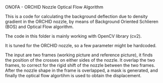 ONOFA - ORCHID Nozzle Optical Flow Algorithm

This is a code for calculating the background deflection due to density gradient in the ORCHID nozzle, by means of Background Oriented Schlieren (BOS) and Optical Flow algorithm.

The code in this folder is mainly working with OpenCV library (cv2).

It is tuned for the ORCHID nozzle, so a few parameter might be hardcoded.

The input are two frames (working  picture and reference picture), it finds the position of the crosses on either sides of the nozzle.
It overlap the two frames, to correct for the rigid shift of the nozzle between the two frames.
After the nozzle shape in the frame is overlapped, a mask is generated, and finally the optical flow algortihm is used to obtain the displacement.






